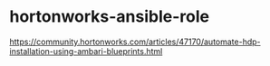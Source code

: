 # hortonworks-ansible-role

https://community.hortonworks.com/articles/47170/automate-hdp-installation-using-ambari-blueprints.html
